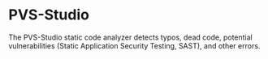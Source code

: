 # PVS-Studio
The PVS-Studio static code analyzer detects typos, dead code, potential vulnerabilities (Static Application Security Testing, SAST), and other errors.
